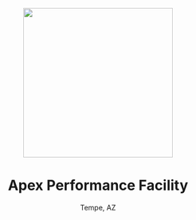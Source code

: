 <p align="center">
  <a href="https://apexapf.com/" rel="noopener" target="_blank"><img width="300" src="https://svgshare.com/i/Uw6.svg" alt=""></a>
</p>

<h1 align="center">Apex Performance Facility</h1>

<p align="center">Tempe, AZ</p>
